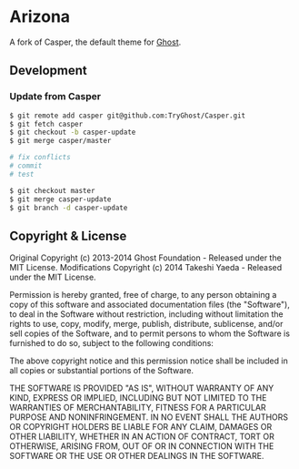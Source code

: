 # Arizona

A fork of Casper, the default theme for [Ghost](http://github.com/tryghost/ghost/).

## Development

### Update from Casper
```sh
$ git remote add casper git@github.com:TryGhost/Casper.git
$ git fetch casper
$ git checkout -b casper-update
$ git merge casper/master

# fix conflicts
# commit
# test

$ git checkout master
$ git merge casper-update
$ git branch -d casper-update
```

## Copyright & License

Original Copyright (c) 2013-2014 Ghost Foundation - Released under the MIT License.
Modifications Copyright (c) 2014 Takeshi Yaeda - Released under the MIT License.

Permission is hereby granted, free of charge, to any person obtaining a copy of this software and associated documentation files (the "Software"), to deal in the Software without restriction, including without limitation the rights to use, copy, modify, merge, publish, distribute, sublicense, and/or sell copies of the Software, and to permit persons to whom the Software is furnished to do so, subject to the following conditions:

The above copyright notice and this permission notice shall be included in all copies or substantial portions of the Software.

THE SOFTWARE IS PROVIDED "AS IS", WITHOUT WARRANTY OF ANY KIND, EXPRESS OR IMPLIED, INCLUDING BUT NOT LIMITED TO THE WARRANTIES OF MERCHANTABILITY, FITNESS FOR A PARTICULAR PURPOSE AND
NONINFRINGEMENT. IN NO EVENT SHALL THE AUTHORS OR COPYRIGHT HOLDERS BE LIABLE FOR ANY CLAIM, DAMAGES OR OTHER LIABILITY, WHETHER IN AN ACTION OF CONTRACT, TORT OR OTHERWISE, ARISING FROM, OUT OF OR IN CONNECTION WITH THE SOFTWARE OR THE USE OR OTHER DEALINGS IN THE SOFTWARE.
